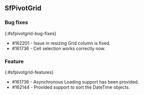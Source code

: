 ## SfPivotGrid

### Bug fixes
{:#sfpivotgrid-bug-fixes}

* \#162201 - Issue in resizing Grid column is fixed. 
* \#161736 - Cell selection works correctly now.


### Feature
{:#sfpivotgrid-features} 

*  \#161736 - Asynchronous Loading support has been provided.
*  \#162144 - Provided support to sort the DateTime objects.